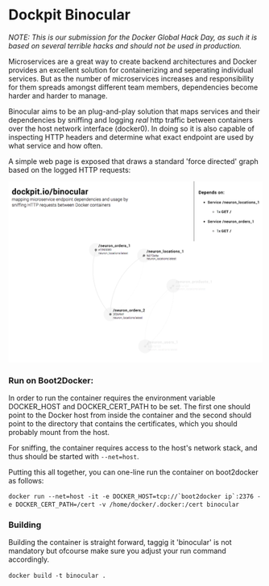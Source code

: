 # Dockpit Binocular
_NOTE: This is our submission for the Docker Global Hack Day, as such it is based on several terrible hacks and should not be used in production._

Microservices are a great way to create backend architectures and Docker provides an excellent solution for containerizing and seperating individual services. But as the number of microservices increases and responsibility for them spreads amongst different team members, dependencies become harder and harder to manage. 

Binocular aims to be an plug-and-play solution that maps services and their dependencies by sniffing and logging _real_ http traffic between containers over the host network interface (docker0). In doing so it is also capable of inspecting HTTP headers and determine what exact endpoint are used by what service and how often. 

A simple web page is exposed that draws a standard 'force directed' graph based on the logged HTTP requests:

<img src="screenshot.png" width="569">


### Run on Boot2Docker:
In order to run the container requires the environment variable DOCKER\_HOST and DOCKER\_CERT\_PATH to be set. The first one should point to the Docker host from inside the container and the second should point to the directory that contains the  certificates, which you should probably mount from the host.

For sniffing, the container requires access to the host's network stack, and thus should be started with `--net=host`. 

Putting this all together, you can one-line run the container on boot2docker as follows: 
```
docker run --net=host -it -e DOCKER_HOST=tcp://`boot2docker ip`:2376 -e DOCKER_CERT_PATH=/cert -v /home/docker/.docker:/cert binocular
```

### Building
Building the container is straight forward, taggig it 'binocular' is not mandatory but ofcourse make sure you adjust your run command accordingly.

`docker build -t binocular .`